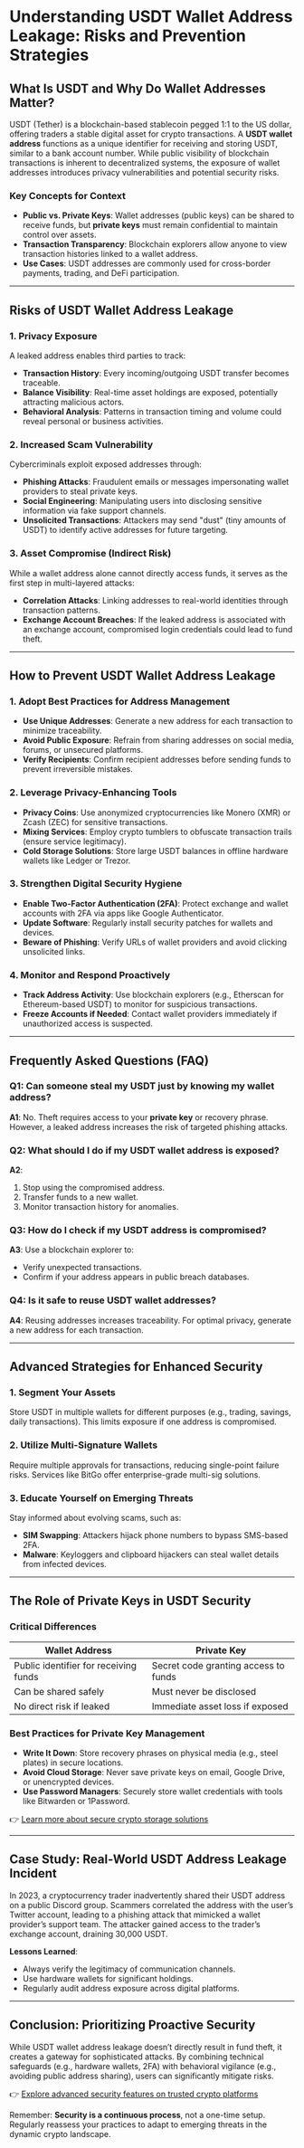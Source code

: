 # Understanding USDT Wallet Address Leakage: Risks and Prevention Strategies  

## What Is USDT and Why Do Wallet Addresses Matter?  

USDT (Tether) is a blockchain-based stablecoin pegged 1:1 to the US dollar, offering traders a stable digital asset for crypto transactions. A **USDT wallet address** functions as a unique identifier for receiving and storing USDT, similar to a bank account number. While public visibility of blockchain transactions is inherent to decentralized systems, the exposure of wallet addresses introduces privacy vulnerabilities and potential security risks.  

### Key Concepts for Context  
- **Public vs. Private Keys**: Wallet addresses (public keys) can be shared to receive funds, but **private keys** must remain confidential to maintain control over assets.  
- **Transaction Transparency**: Blockchain explorers allow anyone to view transaction histories linked to a wallet address.  
- **Use Cases**: USDT addresses are commonly used for cross-border payments, trading, and DeFi participation.  

---

## Risks of USDT Wallet Address Leakage  

### 1. **Privacy Exposure**  
A leaked address enables third parties to track:  
- **Transaction History**: Every incoming/outgoing USDT transfer becomes traceable.  
- **Balance Visibility**: Real-time asset holdings are exposed, potentially attracting malicious actors.  
- **Behavioral Analysis**: Patterns in transaction timing and volume could reveal personal or business activities.  

### 2. **Increased Scam Vulnerability**  
Cybercriminals exploit exposed addresses through:  
- **Phishing Attacks**: Fraudulent emails or messages impersonating wallet providers to steal private keys.  
- **Social Engineering**: Manipulating users into disclosing sensitive information via fake support channels.  
- **Unsolicited Transactions**: Attackers may send "dust" (tiny amounts of USDT) to identify active addresses for future targeting.  

### 3. **Asset Compromise (Indirect Risk)**  
While a wallet address alone cannot directly access funds, it serves as the first step in multi-layered attacks:  
- **Correlation Attacks**: Linking addresses to real-world identities through transaction patterns.  
- **Exchange Account Breaches**: If the leaked address is associated with an exchange account, compromised login credentials could lead to fund theft.  

---

## How to Prevent USDT Wallet Address Leakage  

### 1. **Adopt Best Practices for Address Management**  
- **Use Unique Addresses**: Generate a new address for each transaction to minimize traceability.  
- **Avoid Public Exposure**: Refrain from sharing addresses on social media, forums, or unsecured platforms.  
- **Verify Recipients**: Confirm recipient addresses before sending funds to prevent irreversible mistakes.  

### 2. **Leverage Privacy-Enhancing Tools**  
- **Privacy Coins**: Use anonymized cryptocurrencies like Monero (XMR) or Zcash (ZEC) for sensitive transactions.  
- **Mixing Services**: Employ crypto tumblers to obfuscate transaction trails (ensure service legitimacy).  
- **Cold Storage Solutions**: Store large USDT balances in offline hardware wallets like Ledger or Trezor.  

### 3. **Strengthen Digital Security Hygiene**  
- **Enable Two-Factor Authentication (2FA)**: Protect exchange and wallet accounts with 2FA via apps like Google Authenticator.  
- **Update Software**: Regularly install security patches for wallets and devices.  
- **Beware of Phishing**: Verify URLs of wallet providers and avoid clicking unsolicited links.  

### 4. **Monitor and Respond Proactively**  
- **Track Address Activity**: Use blockchain explorers (e.g., Etherscan for Ethereum-based USDT) to monitor for suspicious transactions.  
- **Freeze Accounts if Needed**: Contact wallet providers immediately if unauthorized access is suspected.  

---

## Frequently Asked Questions (FAQ)  

### Q1: Can someone steal my USDT just by knowing my wallet address?  
**A1**: No. Theft requires access to your **private key** or recovery phrase. However, a leaked address increases the risk of targeted phishing attacks.  

### Q2: What should I do if my USDT wallet address is exposed?  
**A2**:  
1. Stop using the compromised address.  
2. Transfer funds to a new wallet.  
3. Monitor transaction history for anomalies.  

### Q3: How do I check if my USDT address is compromised?  
**A3**: Use a blockchain explorer to:  
- Verify unexpected transactions.  
- Confirm if your address appears in public breach databases.  

### Q4: Is it safe to reuse USDT wallet addresses?  
**A4**: Reusing addresses increases traceability. For optimal privacy, generate a new address for each transaction.  

---

## Advanced Strategies for Enhanced Security  

### 1. **Segment Your Assets**  
Store USDT in multiple wallets for different purposes (e.g., trading, savings, daily transactions). This limits exposure if one address is compromised.  

### 2. **Utilize Multi-Signature Wallets**  
Require multiple approvals for transactions, reducing single-point failure risks. Services like BitGo offer enterprise-grade multi-sig solutions.  

### 3. **Educate Yourself on Emerging Threats**  
Stay informed about evolving scams, such as:  
- **SIM Swapping**: Attackers hijack phone numbers to bypass SMS-based 2FA.  
- **Malware**: Keyloggers and clipboard hijackers can steal wallet details from infected devices.  

---

## The Role of Private Keys in USDT Security  

### Critical Differences  
| **Wallet Address** | **Private Key** |  
|---------------------|------------------|  
| Public identifier for receiving funds | Secret code granting access to funds |  
| Can be shared safely | Must never be disclosed |  
| No direct risk if leaked | Immediate asset loss if exposed |  

### Best Practices for Private Key Management  
- **Write It Down**: Store recovery phrases on physical media (e.g., steel plates) in secure locations.  
- **Avoid Cloud Storage**: Never save private keys on email, Google Drive, or unencrypted devices.  
- **Use Password Managers**: Securely store wallet credentials with tools like Bitwarden or 1Password.  

👉 [Learn more about secure crypto storage solutions](https://bit.ly/okx-bonus)  

---

## Case Study: Real-World USDT Address Leakage Incident  

In 2023, a cryptocurrency trader inadvertently shared their USDT address on a public Discord group. Scammers correlated the address with the user’s Twitter account, leading to a phishing attack that mimicked a wallet provider’s support team. The attacker gained access to the trader’s exchange account, draining 30,000 USDT.  

**Lessons Learned**:  
- Always verify the legitimacy of communication channels.  
- Use hardware wallets for significant holdings.  
- Regularly audit address exposure across digital platforms.  

---

## Conclusion: Prioritizing Proactive Security  

While USDT wallet address leakage doesn’t directly result in fund theft, it creates a gateway for sophisticated attacks. By combining technical safeguards (e.g., hardware wallets, 2FA) with behavioral vigilance (e.g., avoiding public address sharing), users can significantly mitigate risks.  

👉 [Explore advanced security features on trusted crypto platforms](https://bit.ly/okx-bonus)  

Remember: **Security is a continuous process**, not a one-time setup. Regularly reassess your practices to adapt to emerging threats in the dynamic crypto landscape.